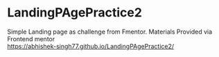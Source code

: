 # LandingPAgePractice2
Simple Landing page as challenge from Fmentor.  Materials Provided via Frontend mentor <br>
https://abhishek-singh77.github.io/LandingPAgePractice2/
